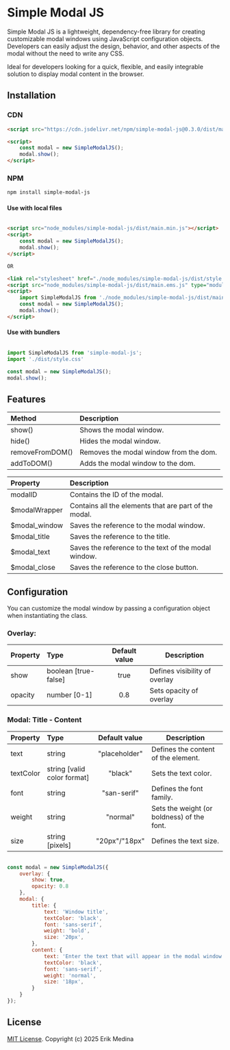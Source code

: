 # Simple Modal JS

Simple Modal JS is a lightweight, dependency-free library for creating customizable modal windows using JavaScript configuration objects. Developers can easily adjust the design, behavior, and other aspects of the modal without the need to write any CSS.

Ideal for developers looking for a quick, flexible, and easily integrable solution to display modal content in the browser.

## Installation

### CDN

```html
<script src="https://cdn.jsdelivr.net/npm/simple-modal-js@0.3.0/dist/main.min.js"></script>

<script>
    const modal = new SimpleModalJS();
    modal.show();
</script>

```


### NPM

```bash
npm install simple-modal-js
```
#### Use with local files

```html

<script src="node_modules/simple-modal-js/dist/main.min.js"></script>
<script>
    const modal = new SimpleModalJS();
    modal.show();
</script>

OR

<link rel="stylesheet" href="./node_modules/simple-modal-js/dist/style.css">
<script src="node_modules/simple-modal-js/dist/main.ems.js" type="module"></script>
<script>
    import SimpleModalJS from './node_modules/simple-modal-js/dist/main.ems.js';
    const modal = new SimpleModalJS();
    modal.show();
</script>

```

#### Use with bundlers

```javascript

import SimpleModalJS from 'simple-modal-js';
import './dist/style.css'

const modal = new SimpleModalJS();
modal.show();

```

## Features

| Method             | Description                              |
|:-------------------|:-----------------------------------------|
| show()             | Shows the modal window.                  |
| hide()             | Hides the modal window.                  |
| removeFromDOM()    | Removes the modal window from the dom.   |
| addToDOM()         | Adds the modal window to the dom.        |

| Property         | Description                                            |
|:-----------------|:-------------------------------------------------------|
| modalID          | Contains the ID of the modal.                          |
| $modalWrapper    | Contains all the elements that are part of the modal.  |
| $modal_window    | Saves the reference to the modal window.               |
| $modal_title     | Saves the reference to the title.                      |
| $modal_text      | Saves the reference to the text of the modal window.   |
| $modal_close     | Saves the reference to the close button.               |

## Configuration

You can customize the modal window by passing a configuration object when instantiating the class.

### Overlay:

|Property  |Type                   |Default value     |Description                      |
|:---------|:----------------------|:----------------:|---------------------------------|
|show      |boolean [true-false]   |true              | Defines visibility of overlay   |
|opacity   |number [0-1]           |0.8               | Sets opacity of overlay         |

### Modal: Title - Content

|Property  |Type                          |Default value     |Description                                   |
|:---------|:-----------------------------|:----------------:|----------------------------------------------|
|text      |string                        |"placeholder"     | Defines the content of the element.          |
|textColor |string [valid color format]   |"black"           | Sets the text color.                         |
|font      |string                        |"san-serif"       | Defines the font family.                     |
|weight    |string                        |"normal"          | Sets the weight (or boldness) of the font.   |
|size      |string [pixels]               |"20px"/"18px"     | Defines the text size.                       |



```javascript

const modal = new SimpleModalJS({
    overlay: { 
        show: true, 
        opacity: 0.8 
    },
    modal: {
        title: {
            text: 'Window title',
            textColor: 'black',
            font: 'sans-serif',
            weight: 'bold',
            size: '20px',
        },
        content: {
            text: 'Enter the text that will appear in the modal window. The text size and color can be customized.',
            textColor: 'black',
            font: 'sans-serif',
            weight: 'normal',
            size: '18px',
        }
    }
});
```

## License

[MIT License](https://raw.githubusercontent.com/erme07/simple-modal-js/refs/heads/main/LICENSE). Copyright (c) 2025 Erik Medina